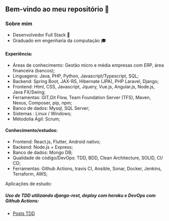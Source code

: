 ## Bem-vindo ao meu repositório 👋
### Sobre mim
* Desenvolvedor Full Stack 🧐
* Graduado em engenharia da computação 🎓

#### Experiência:
* Áreas de conhecimento: Gestão micro e média empresas com ERP, área financeira (bancos);
* Linguagens: Java, PHP, Python, Javascript/Typescript, SQL;
* Backend: Spring Boot, JAX-RS, Hibernate (JPA), PHP Laravel, Django;
* Frontend: Html, CSS, Javascript, Jquery, Vue.js, Angular.js, Node.js, Java FX/Swing;
* Ferramentas: GIT,Git Flow, Team Foundation Server (TFS), Maven, Nexus, Composer, pip, npm;    
* Banco de dados: Mysql, SQL Server;
* Sistemas : Linux / Windows;
* Métodolia Ágil: Scrum;

#### Conhecimento/estudos:
* Frontend: React.js, Flutter, Android nativo;
* Backend: Node.js + Express;
* Banco de dados: Mongo DB;
* Qualidade de código/DevOps: TDD, BDD, Clean Architecture, SOLID,  CI/ CD;
* Ferramentas: Github Actions, travis CI, Ansible, Sonar, Docker, Jenkins, Terraform, AWS;

Aplicações de estudo:
##### Uso de TDD utilizando django-rest, deploy com heroku e DevOps com Github Actions:

* [Posts TDD](https://github.com/micael95/posts-tdd-django)
